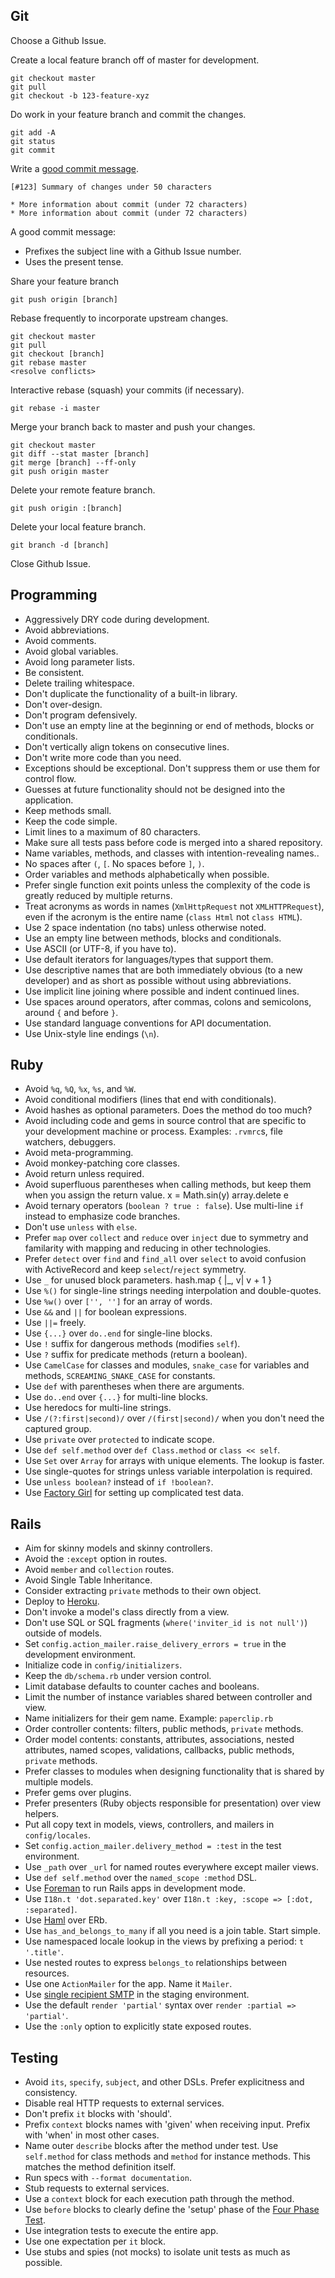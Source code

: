 Git
---

Choose a Github Issue.

Create a local feature branch off of master for development.

    git checkout master
    git pull
    git checkout -b 123-feature-xyz

Do work in your feature branch and commit the changes.

    git add -A
    git status
    git commit

Write a [good commit message](http://goo.gl/w11us).

    [#123] Summary of changes under 50 characters

    * More information about commit (under 72 characters)
    * More information about commit (under 72 characters)

A good commit message:

* Prefixes the subject line with a Github Issue number.
* Uses the present tense.

Share your feature branch

    git push origin [branch]

Rebase frequently to incorporate upstream changes.

    git checkout master
    git pull
    git checkout [branch]
    git rebase master
    <resolve conflicts>

Interactive rebase (squash) your commits (if necessary).

    git rebase -i master

Merge your branch back to master and push your changes.

    git checkout master
    git diff --stat master [branch]
    git merge [branch] --ff-only
    git push origin master

Delete your remote feature branch.

    git push origin :[branch]

Delete your local feature branch.

    git branch -d [branch]

Close Github Issue.

Programming
-----------

* Aggressively DRY code during development.
* Avoid abbreviations.
* Avoid comments.
* Avoid global variables.
* Avoid long parameter lists.
* Be consistent.
* Delete trailing whitespace.
* Don't duplicate the functionality of a built-in library.
* Don't over-design.
* Don't program defensively.
* Don't use an empty line at the beginning or end of methods, blocks or
  conditionals.
* Don't vertically align tokens on consecutive lines.
* Don't write more code than you need.
* Exceptions should be exceptional. Don't suppress them or use them for control
  flow.
* Guesses at future functionality should not be designed into the application.
* Keep methods small.
* Keep the code simple.
* Limit lines to a maximum of 80 characters.
* Make sure all tests pass before code is merged into a shared repository.
* Name variables, methods, and classes with intention-revealing names..
* No spaces after `(`, `[`. No spaces before `]`, `)`.
* Order variables and methods alphabetically when possible.
* Prefer single function exit points unless the complexity of the code is
  greatly reduced by multiple returns.
* Treat acronyms as words in names (`XmlHttpRequest` not `XMLHTTPRequest`),
  even if the acronym is the entire name (`class Html` not `class HTML`).
* Use 2 space indentation (no tabs) unless otherwise noted.
* Use an empty line between methods, blocks and conditionals.
* Use ASCII (or UTF-8, if you have to).
* Use default iterators for languages/types that support them.
* Use descriptive names that are both immediately obvious (to a new developer)
  and as short as possible without using abbreviations.
* Use implicit line joining where possible and indent continued lines.
* Use spaces around operators, after commas, colons and semicolons, around `{`
  and before `}`.
* Use standard language conventions for API documentation.
* Use Unix-style line endings (`\n`).

Ruby
----

* Avoid `%q`, `%Q`, `%x`, `%s`, and `%W`.
* Avoid conditional modifiers (lines that end with conditionals).
* Avoid hashes as optional parameters. Does the method do too much?
* Avoid including code and gems in source control that are specific to your
  development machine or process. Examples: `.rvmrc`s, file watchers, debuggers.
* Avoid meta-programming.
* Avoid monkey-patching core classes.
* Avoid return unless required.
* Avoid superfluous parentheses when calling methods, but keep them when you
  assign the return value.
        x = Math.sin(y)
        array.delete e
* Avoid ternary operators (`boolean ? true : false`). Use multi-line `if`
  instead to emphasize code branches.
* Don't use `unless` with `else`.
* Prefer `map` over `collect` and `reduce` over `inject` due to symmetry and
  familarity with mapping and reducing in other technologies.
* Prefer `detect` over `find` and `find_all` over `select` to avoid confusion
  with ActiveRecord and keep `select`/`reject` symmetry.
* Use `_` for unused block parameters.
        hash.map { |_, v| v + 1 }
* Use `%()` for single-line strings needing interpolation and double-quotes.
* Use `%w()` over `['', '']` for an array of words.
* Use `&&` and `||` for boolean expressions.
* Use `||=` freely.
* Use `{...}` over `do..end` for single-line blocks.
* Use `!` suffix for dangerous methods (modifies `self`).
* Use `?` suffix for predicate methods (return a boolean).
* Use `CamelCase` for classes and modules, `snake_case` for variables and
  methods, `SCREAMING_SNAKE_CASE` for constants.
* Use `def` with parentheses when there are arguments.
* Use `do..end` over `{...}` for multi-line blocks.
* Use heredocs for multi-line strings.
* Use `/(?:first|second)/` over `/(first|second)/` when you don't need the
  captured group.
* Use `private` over `protected` to indicate scope.
* Use `def self.method` over `def Class.method` or `class << self`.
* Use `Set` over `Array` for arrays with unique elements. The lookup is faster.
* Use single-quotes for strings unless variable interpolation is required.
* Use `unless boolean?` instead of `if !boolean?`.
* Use [Factory Girl](https://github.com/thoughtbot/factory_girl) for setting up
  complicated test data.

Rails
-----

* Aim for skinny models and skinny controllers.
* Avoid the `:except` option in routes.
* Avoid `member` and `collection` routes.
* Avoid Single Table Inheritance.
* Consider extracting `private` methods to their own object.
* Deploy to [Heroku](http://heroku.com).
* Don't invoke a model's class directly from a view.
* Don't use SQL or SQL fragments (`where('inviter_id is not null')`) outside of
  models.
* Set `config.action_mailer.raise_delivery_errors = true` in the development
  environment.
* Initialize code in `config/initializers`.
* Keep the `db/schema.rb` under version control.
* Limit database defaults to counter caches and booleans.
* Limit the number of instance variables shared between controller and view.
* Name initializers for their gem name. Example: `paperclip.rb`
* Order controller contents: filters, public methods, `private` methods.
* Order model contents: constants, attributes, associations, nested attributes,
  named scopes, validations, callbacks, public methods, `private` methods.
* Prefer classes to modules when designing functionality that is shared by
  multiple models.
* Prefer gems over plugins.
* Prefer presenters (Ruby objects responsible for presentation) over view
  helpers.
* Put all copy text in models, views, controllers, and mailers in
  `config/locales`.
* Set `config.action_mailer.delivery_method = :test` in the test environment.
* Use `_path` over `_url` for named routes everywhere except mailer views.
* Use `def self.method` over the `named_scope :method` DSL.
* Use [Foreman](https://github.com/ddollar/foreman) to run Rails apps in
  development mode.
* Use `I18n.t 'dot.separated.key'` over
  `I18n.t :key, :scope => [:dot, :separated]`.
* Use [Haml](http://haml-lang.com) over ERb.
* Use `has_and_belongs_to_many` if all you need is a join table. Start simple.
* Use namespaced locale lookup in the views by prefixing a period: `t '.title'`.
* Use nested routes to express `belongs_to` relationships between resources.
* Use one `ActionMailer` for the app. Name it `Mailer`.
* Use [single recipient SMTP](https://gist.github.com/2042496) in the staging
  environment.
* Use the default `render 'partial'` syntax over `render :partial => 'partial'`.
* Use the `:only` option to explicitly state exposed routes.

Testing
-------

* Avoid `its`, `specify`, `subject`, and other DSLs. Prefer explicitness and
  consistency.
* Disable real HTTP requests to external services.
* Don't prefix `it` blocks with 'should'.
* Prefix `context` blocks names with 'given' when receiving input. Prefix with
  'when' in most other cases.
* Name outer `describe` blocks after the method under test. Use `self.method`
  for class methods and `method` for instance methods. This matches the method
  definition itself.
* Run specs with `--format documentation`.
* Stub requests to external services.
* Use a `context` block for each execution path through the method.
* Use `before` blocks to clearly define the 'setup' phase of the
  [Four Phase Test](http://xunitpatterns.com/Four%20Phase%20Test.html).
* Use integration tests to execute the entire app.
* Use one expectation per `it` block.
* Use stubs and spies (not mocks) to isolate unit tests as much as possible.

